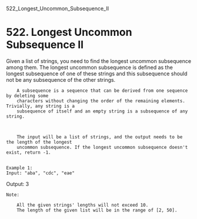 522_Longest_Uncommon_Subsequence_II
# 522. Longest Uncommon Subsequence II

Given a list of strings, you need to find the longest uncommon subsequence among them. The
        longest uncommon subsequence is defined as the longest subsequence of one of these strings
        and this subsequence should not be any subsequence of the other strings.
    

    
        A subsequence is a sequence that can be derived from one sequence by deleting some
        characters without changing the order of the remaining elements. Trivially, any string is a
        subsequence of itself and an empty string is a subsequence of any string.
    

    
        The input will be a list of strings, and the output needs to be the length of the longest
        uncommon subsequence. If the longest uncommon subsequence doesn't exist, return -1.
    

    Example 1:
    Input: "aba", "cdc", "eae"
Output: 3

    

    Note:
    
        All the given strings' lengths will not exceed 10.
        The length of the given list will be in the range of [2, 50].